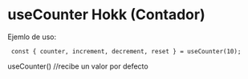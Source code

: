 # useCounter Hokk (Contador)

Ejemlo de uso:

```
 const { counter, increment, decrement, reset } = useCounter(10);
```

useCounter() //recibe un valor por defecto
